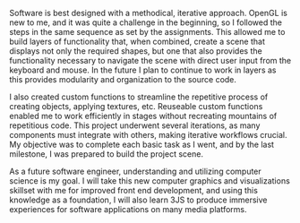 Software is best designed with a methodical, iterative approach. OpenGL is new to me, and it was quite a challenge in the beginning, so I followed the steps in the same sequence as set by the assignments. 
This allowed me to build layers of functionality that, when combined, create a scene that displays not only the required shapes, but one that also provides the functionality necessary to navigate the scene with direct user input from the keyboard and mouse. 
In the future I plan to continue to work in layers as this provides modularity and organization to the source code. 
 
I also created custom functions to streamline the repetitive process of creating objects, applying textures, etc. Reuseable custom functions enabled me to work efficiently in stages without recreating mountains of repetitious code. This project underwent several iterations, as many components must integrate with others, making iterative workflows crucial. My objective was to complete each basic task as I went, and by the last milestone, I was prepared to build the project scene. 
 
As a future software engineer, understanding and utilizing computer science is my goal. I will take this new computer graphics and visualizations skillset with me for improved front end development, and using this knowledge as a foundation, I will also learn 3JS to produce immersive experiences for software applications on many media platforms. 
